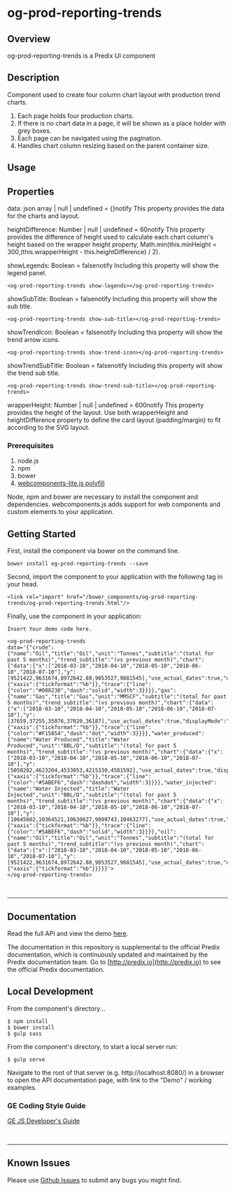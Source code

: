 # og-prod-reporting-trends

## Overview

og-prod-reporting-trends is a Predix UI component

## Description

Component used to create four column chart layout with production trend charts.

1. Each page holds four production charts.
2. If there is no chart data in a page, it will be shown as a place holder with grey boxes.
3. Each page can be navigated using the pagination.
4. Handles chart column resizing based on the parent container size.

## Usage

<og-prod-reporting-trends data='{{data}}'></og-prod-reporting-trends>

## Properties

data: json array | null | undefined = {}notify
This property provides the data for the charts and layout.

heightDifference: Number | null | undefined = 60notify
This property provides the difference of height used to calculate each chart column's height based on the wrapper height property, Math.min(this.minHeight = 300,(this.wrapperHeight - this.heightDifference) / 2).

showLegends: Boolean = falsenotify
Including this property will show the legend panel.

```
<og-prod-reporting-trends show-legends></og-prod-reporting-trends>
```

showSubTitle: Boolean = falsenotify
Including this property will show the sub title.

```
<og-prod-reporting-trends show-sub-title></og-prod-reporting-trends>
```

showTrendIcon: Boolean = falsenotify
Including this property will show the trend arrow icons.

```
<og-prod-reporting-trends show-trend-icon></og-prod-reporting-trends>
```

showTrendSubTitle: Boolean = falsenotify
Including this property will show the trend sub title.

```
<og-prod-reporting-trends show-trend-sub-title></og-prod-reporting-trends>
```

wrapperHeight: Number | null | undefined = 600notify
This property provides the height of the layout. Use both wrapperHeight and heightDifference property to define the card layout (padding/margin) to fit according to the SVG layout.

### Prerequisites

1. node.js
2. npm
3. bower
4. [webcomponents-lite.js polyfill](https://github.com/webcomponents/webcomponentsjs)

Node, npm and bower are necessary to install the component and dependencies. webcomponents.js adds support for web components and custom elements to your application.

## Getting Started

First, install the component via bower on the command line.

```
bower install og-prod-reporting-trends --save
```

Second, import the component to your application with the following tag in your head.

```
<link rel="import" href="/bower_components/og-prod-reporting-trends/og-prod-reporting-trends.html"/>
```

Finally, use the component in your application:

```
Insert Your demo code here.

<og-prod-reporting-trends
data='{"crude":{"name":"Oil","title":"Oil","unit":"Tonnes","subtitle":"(total for past 5 months)","trend_subtitle":"(vs previous month)","chart":{"data":{"x":["2018-03-10","2018-04-10","2018-05-10","2018-06-10","2018-07-10"],"y":[9521422,9631674,8972642.88,9053527,9881545],"use_actual_dates":true,"displayMode":"months","istimestamp":false},"layout":{"xaxis":{"tickformat":"%b"}},"trace":{"line":{"color":"#088230","dash":"solid","width":3}}}},"gas":{"name":"Gas","title":"Gas","unit":"MMSCF","subtitle":"(total for past 5 months)","trend_subtitle":"(vs previous month)","chart":{"data":{"x":["2018-03-10","2018-04-10","2018-05-10","2018-06-10","2018-07-10"],"y":[37659,37255,35076,37020,36187],"use_actual_dates":true,"displayMode":"months","istimestamp":false},"layout":{"xaxis":{"tickformat":"%b"}},"trace":{"line":{"color":"#F15854","dash":"dot","width":3}}}},"water_produced":{"name":"Water Produced","title":"Water Produced","unit":"BBL/D","subtitle":"(total for past 5 months)","trend_subtitle":"(vs previous month)","chart":{"data":{"x":["2018-03-10","2018-04-10","2018-05-10","2018-06-10","2018-07-10"],"y":[5050282,4623204,4533053,4215330,4581592],"use_actual_dates":true,"displayMode":"months","istimestamp":false},"layout":{"xaxis":{"tickformat":"%b"}},"trace":{"line":{"color":"#5ABEF6","dash":"dashdot","width":3}}}},"water_injected":{"name":"Water Injected","title":"Water Injected","unit":"BBL/D","subtitle":"(total for past 5 months)","trend_subtitle":"(vs previous month)","chart":{"data":{"x":["2018-03-10","2018-04-10","2018-05-10","2018-06-10","2018-07-10"],"y":[10645602,10364521,10630827,9809743,10463277],"use_actual_dates":true,"displayMode":"months","istimestamp":false},"layout":{"xaxis":{"tickformat":"%b"}},"trace":{"line":{"color":"#5ABEF6","dash":"solid","width":3}}}},"oil":{"name":"Oil","title":"Oil","unit":"Tonnes","subtitle":"(total for past 5 months)","trend_subtitle":"(vs previous month)","chart":{"data":{"x":["2018-03-10","2018-04-10","2018-05-10","2018-06-10","2018-07-10"],"y":[9521422,9631674,8972642.88,9053527,9881545],"use_actual_dates":true,"displayMode":"months","istimestamp":false},"layout":{"xaxis":{"tickformat":"%b"}}}}}'>
</og-prod-reporting-trends>
```

<br />
<hr />

## Documentation

Read the full API and view the demo [here](https://predixdev.github.io/og-prod-reporting-trends).

The documentation in this repository is supplemental to the official Predix documentation, which is continuously updated and maintained by the Predix documentation team. Go to [http://predix.io](http://predix.io) to see the official Predix documentation.

## Local Development

From the component's directory...

```
$ npm install
$ bower install
$ gulp sass
```

From the component's directory, to start a local server run:

```
$ gulp serve
```

Navigate to the root of that server (e.g. http://localhost:8080/) in a browser to open the API documentation page, with link to the "Demo" / working examples.

### GE Coding Style Guide

[GE JS Developer's Guide](https://github.com/GeneralElectric/javascript)

<br />
<hr />

## Known Issues

Please use [Github Issues](https://github.com/PredixDev/og-prod-reporting-trends/issues) to submit any bugs you might find.
